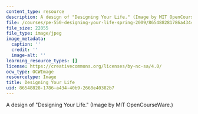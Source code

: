 ```yaml
---
content_type: resource
description: A design of "Designing Your Life." (Image by MIT OpenCourseWare.)
file: /courses/pe-550-designing-your-life-spring-2009/865488281786a43440b92668e40382b7_chp_dyl.jpg
file_size: 22855
file_type: image/jpeg
image_metadata:
  caption: ''
  credit: ''
  image-alt: ''
learning_resource_types: []
license: https://creativecommons.org/licenses/by-nc-sa/4.0/
ocw_type: OCWImage
resourcetype: Image
title: Designing Your Life
uid: 86548828-1786-a434-40b9-2668e40382b7
---
```

A design of "Designing Your Life." (Image by MIT OpenCourseWare.)